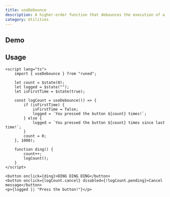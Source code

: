 ```yaml
---
title: useDebounce
description: A higher-order function that debounces the execution of a function.
category: Utilities
---
```


<script>
	import Demo from '$lib/components/demos/use-debounce.svelte';
</script>

## Demo

<Demo />

## Usage

```svelte
<script lang="ts">
	import { useDebounce } from "runed";

	let count = $state(0);
	let logged = $state("");
	let isFirstTime = $state(true);

	const logCount = useDebounce(() => {
		if (isFirstTime) {
			isFirstTime = false;
			logged = `You pressed the button ${count} times!`;
		} else {
			logged = `You pressed the button ${count} times since last time!`;
		}
		count = 0;
	}, 1000);

	function ding() {
		count++;
		logCount();
	}
</script>

<button onclick={ding}>DING DING DING</button>
<button onclick={logCount.cancel} disabled={!logCount.pending}>Cancel message</button>
<p>{logged || "Press the button!"}</p>
```
